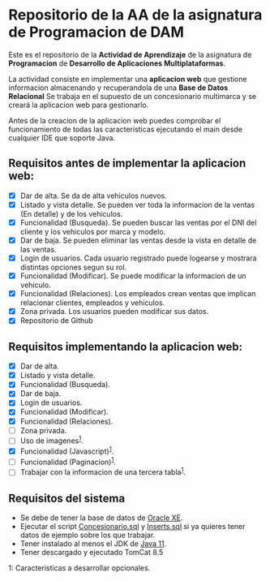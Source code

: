 # Repositorio de la AA de la asignatura de Programacion de DAM

Este es el repositorio de la **Actividad de Aprendizaje** de la asignatura de **Programacion** de **Desarrollo de Aplicaciones Multiplataformas**.

La actividad consiste en implementar una **aplicacion web** que gestione informacion almacenando y recuperandola de una **Base de Datos Relacional**
Se trabaja en el supuesto de un concesionario multimarca y se creará la aplicacion web para gestionarlo.

Antes de la creacion de la aplicacion web puedes comprobar el funcionamiento de todas las caracteristicas ejecutando el main desde cualquier IDE que soporte Java.

## Requisitos antes de implementar la aplicacion web:
- [x] Dar de alta. Se da de alta vehiculos nuevos.
- [x] Listado y vista detalle. Se pueden ver toda la informacion de la ventas (En detalle) y de los vehiculos.
- [x] Funcionalidad (Busqueda). Se pueden buscar las ventas por el DNI del cliente y los vehiculos por marca y modelo.
- [x] Dar de baja. Se pueden eliminar las ventas desde la vista en detalle de las ventas.
- [x] Login de usuarios. Cada usuario registrado puede logearse y mostrara distintas opciones segun su rol.
- [x] Funcionalidad (Modificar). Se puede modificar la informacion de un vehiculo.
- [x] Funcionalidad (Relaciones). Los empleados crean ventas que implican relacionar clientes, empleados y vehiculos.
- [x] Zona privada. Los usuarios pueden modificar sus datos.
- [x] Repositorio de Github

## Requisitos implementando la aplicacion web:
- [x] Dar de alta.
- [x] Listado y vista detalle.
- [x] Funcionalidad (Busqueda).
- [x] Dar de baja.
- [x] Login de usuarios.
- [x] Funcionalidad (Modificar).
- [x] Funcionalidad (Relaciones).
- [ ] Zona privada.
- [ ] Uso de imagenes<sup>[1](#opcional)</sup>.
- [x] Funcionalidad (Javascript)<sup>[1](#opcional)</sup>.
- [ ] Funcionalidad (Paginacion)<sup>[1](#opcional)</sup>.
- [ ] Trabajar con la informacion de una tercera tabla<sup>[1](#opcional)</sup>.

## Requisitos del sistema
- Se debe de tener la base de datos de [Oracle XE](https://www.oracle.com/es/database/technologies/appdev/xe.html).
- Ejecutar el script [Concesionario.sql](sql/CONCESIONARIO.sql) y [Inserts.sql](sql/INSERTS.sql) si ya quieres tener datos de ejemplo sobre los que trabajar.
- Tener instalado al menos el JDK de [Java 11](https://adoptopenjdk.net/).
- Tener descargado y ejecutado TomCat 8.5





<a name="opcional">1</a>: Caracteristicas a desarrollar opcionales.